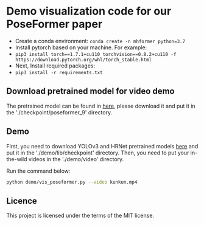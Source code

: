 # Demo visualization code for our PoseFormer paper

- Create a conda environment: ```conda create -n mhformer python=3.7```
- Install pytorch based on your machine. For example:
- ```pip3 install torch==1.7.1+cu110 torchvision==0.8.2+cu110 -f https://download.pytorch.org/whl/torch_stable.html```
- Next, Install required packages:
- ```pip3 install -r requirements.txt```

## Download pretrained model for video demo

The pretrained model can be found in [here](https://drive.google.com/file/d/1nCd8YxaLGztZAnAiL_zFDg036J9QRLDI/view?usp=sharing), please download it and put it in the './checkpoint/poseformer_9' directory. 

## Demo
First, you need to download YOLOv3 and HRNet pretrained models [here](https://drive.google.com/drive/folders/1_ENAMOsPM7FXmdYRbkwbFHgzQq_B_NQA?usp=sharing) and put it in the './demo/lib/checkpoint' directory. 
Then, you need to put your in-the-wild videos in the './demo/video' directory. 

Run the command below:
```bash
python demo/vis_poseformer.py --video kunkun.mp4
```

## Licence

This project is licensed under the terms of the MIT license.
